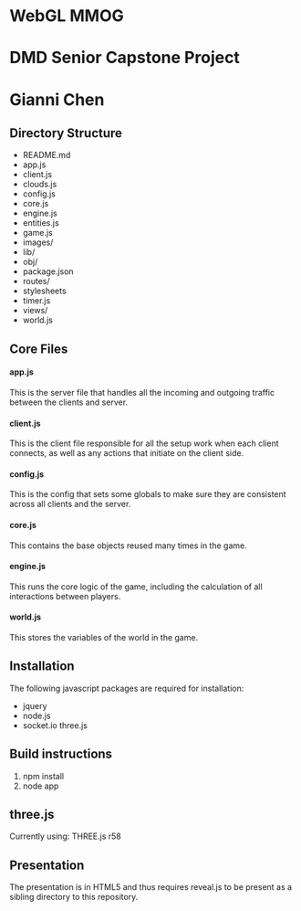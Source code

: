 # WebGL MMOG
# DMD Senior Capstone Project
# Gianni Chen

## Directory Structure
- README.md
- app.js
- client.js
- clouds.js
- config.js
- core.js
- engine.js
- entities.js
- game.js
- images/
- lib/
- obj/
- package.json
- routes/
- stylesheets
- timer.js
- views/
- world.js

## Core Files
#### app.js
This is the server file that handles all the incoming and outgoing traffic between the clients and server.

#### client.js
This is the client file responsible for all the setup work when each client connects, as well as any actions that initiate on the client side.

#### config.js
This is the config that sets some globals to make sure they are consistent across all clients and the server.

#### core.js
This contains the base objects reused many times in the game.

#### engine.js
This runs the core logic of the game, including the calculation of all interactions between players.

#### world.js
This stores the variables of the world in the game.


## Installation
The following javascript packages are required for installation:
- jquery
- node.js
- socket.io
three.js

## Build instructions
1. npm install  
2. node app  

## three.js
Currently using: THREE.js r58

## Presentation
The presentation is in HTML5 and thus requires reveal.js to be present as a sibling directory to this repository.
